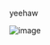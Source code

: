 yeehaw 

![image](https://github.com/user-attachments/assets/f24a1e81-324e-46a2-99d9-596efe923c7d)

